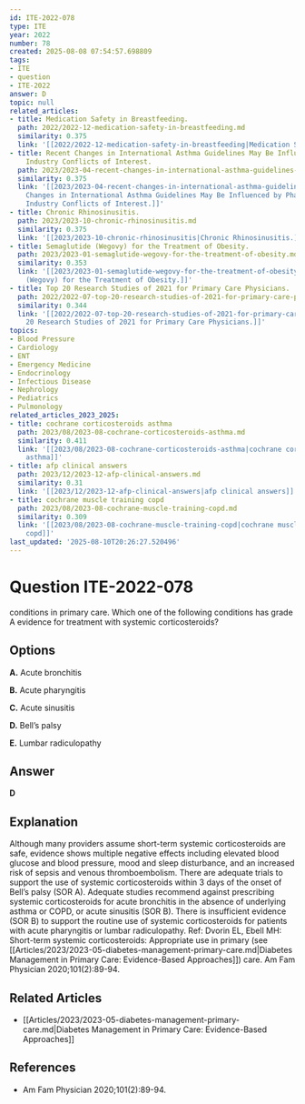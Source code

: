 ```yaml
---
id: ITE-2022-078
type: ITE
year: 2022
number: 78
created: 2025-08-08 07:54:57.698809
tags:
- ITE
- question
- ITE-2022
answer: D
topic: null
related_articles:
- title: Medication Safety in Breastfeeding.
  path: 2022/2022-12-medication-safety-in-breastfeeding.md
  similarity: 0.375
  link: '[[2022/2022-12-medication-safety-in-breastfeeding|Medication Safety in Breastfeeding.]]'
- title: Recent Changes in International Asthma Guidelines May Be Influenced by Pharmaceutical
    Industry Conflicts of Interest.
  path: 2023/2023-04-recent-changes-in-international-asthma-guidelines-may-be-inf.md
  similarity: 0.375
  link: '[[2023/2023-04-recent-changes-in-international-asthma-guidelines-may-be-inf|Recent
    Changes in International Asthma Guidelines May Be Influenced by Pharmaceutical
    Industry Conflicts of Interest.]]'
- title: Chronic Rhinosinusitis.
  path: 2023/2023-10-chronic-rhinosinusitis.md
  similarity: 0.375
  link: '[[2023/2023-10-chronic-rhinosinusitis|Chronic Rhinosinusitis.]]'
- title: Semaglutide (Wegovy) for the Treatment of Obesity.
  path: 2023/2023-01-semaglutide-wegovy-for-the-treatment-of-obesity.md
  similarity: 0.353
  link: '[[2023/2023-01-semaglutide-wegovy-for-the-treatment-of-obesity|Semaglutide
    (Wegovy) for the Treatment of Obesity.]]'
- title: Top 20 Research Studies of 2021 for Primary Care Physicians.
  path: 2022/2022-07-top-20-research-studies-of-2021-for-primary-care-physicians.md
  similarity: 0.344
  link: '[[2022/2022-07-top-20-research-studies-of-2021-for-primary-care-physicians|Top
    20 Research Studies of 2021 for Primary Care Physicians.]]'
topics:
- Blood Pressure
- Cardiology
- ENT
- Emergency Medicine
- Endocrinology
- Infectious Disease
- Nephrology
- Pediatrics
- Pulmonology
related_articles_2023_2025:
- title: cochrane corticosteroids asthma
  path: 2023/08/2023-08-cochrane-corticosteroids-asthma.md
  similarity: 0.411
  link: '[[2023/08/2023-08-cochrane-corticosteroids-asthma|cochrane corticosteroids
    asthma]]'
- title: afp clinical answers
  path: 2023/12/2023-12-afp-clinical-answers.md
  similarity: 0.31
  link: '[[2023/12/2023-12-afp-clinical-answers|afp clinical answers]]'
- title: cochrane muscle training copd
  path: 2023/08/2023-08-cochrane-muscle-training-copd.md
  similarity: 0.309
  link: '[[2023/08/2023-08-cochrane-muscle-training-copd|cochrane muscle training
    copd]]'
last_updated: '2025-08-10T20:26:27.520496'
---
```


# Question ITE-2022-078

conditions in primary care. Which one of the following conditions has grade A evidence for treatment with systemic corticosteroids?

## Options

**A.** Acute bronchitis

**B.** Acute pharyngitis

**C.** Acute sinusitis

**D.** Bell’s palsy

**E.** Lumbar radiculopathy

## Answer

**D**

## Explanation

Although many providers assume short-term systemic corticosteroids are safe, evidence shows multiple
negative effects including elevated blood glucose and blood pressure, mood and sleep disturbance, and an
increased risk of sepsis and venous thromboembolism. There are adequate trials to support the use of
systemic corticosteroids within 3 days of the onset of Bell’s palsy (SOR A). Adequate studies recommend
against prescribing systemic corticosteroids for acute bronchitis in the absence of underlying asthma or
COPD, or acute sinusitis (SOR B). There is insufficient evidence (SOR B) to support the routine use of
systemic corticosteroids for patients with acute pharyngitis or lumbar radiculopathy.
Ref: Dvorin EL, Ebell MH: Short-term systemic corticosteroids: Appropriate use in primary (see [[Articles/2023/2023-05-diabetes-management-primary-care.md|Diabetes Management in Primary Care: Evidence-Based Approaches]]) care. Am Fam Physician
2020;101(2):89-94.



## Related Articles

- [[Articles/2023/2023-05-diabetes-management-primary-care.md|Diabetes Management in Primary Care: Evidence-Based Approaches]]

## References

- Am Fam Physician
2020;101(2):89-94.
